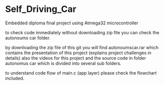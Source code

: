 # Self_Driving_Car
Embedded diploma final project using Atmega32 microcontroller 

to check code immediately without downloading zip file you can check the autonoums car folder.

by downloading the zip file of this git you will find autonoumscar.rar which contains the presentation of this project (explains project challenges in details)
also the videos for this project 
and the source code in folder autonomus car which is divided into several sub folders. 

to understand code flow of main.c (app layer) please check the flowchart included. 

